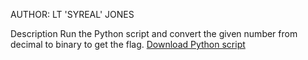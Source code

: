 AUTHOR: LT 'SYREAL' JONES

Description
Run the Python script and convert the given number from decimal to binary to get the flag.
[Download Python script](https://artifacts.picoctf.net/c/32/convertme.py)
